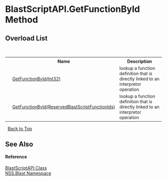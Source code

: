 # BlastScriptAPI.GetFunctionById Method 
 


## Overload List
&nbsp;<table><tr><th></th><th>Name</th><th>Description</th></tr><tr><td>![Public method](media/pubmethod.gif "Public method")</td><td><a href="84e82515-9ca9-b3de-108a-bd3da4478ab5.md">GetFunctionById(Int32)</a></td><td>
lookup a function definition that is directly linked to an interpretor operation</td></tr><tr><td>![Public method](media/pubmethod.gif "Public method")</td><td><a href="25aa5b3e-6c8f-cb04-2ae9-bea78269a813.md">GetFunctionById(ReservedBlastScriptFunctionIds)</a></td><td>
lookup a function definition that is directly linked to an interpretor operation</td></tr></table>&nbsp;
<a href="#blastscriptapi.getfunctionbyid-method">Back to Top</a>

## See Also


#### Reference
<a href="e6f5a4bb-3337-aec4-3768-690bdad3c62b.md">BlastScriptAPI Class</a><br /><a href="88b55311-4a89-0894-e27a-e157e443c7f7.md">NSS.Blast Namespace</a><br />